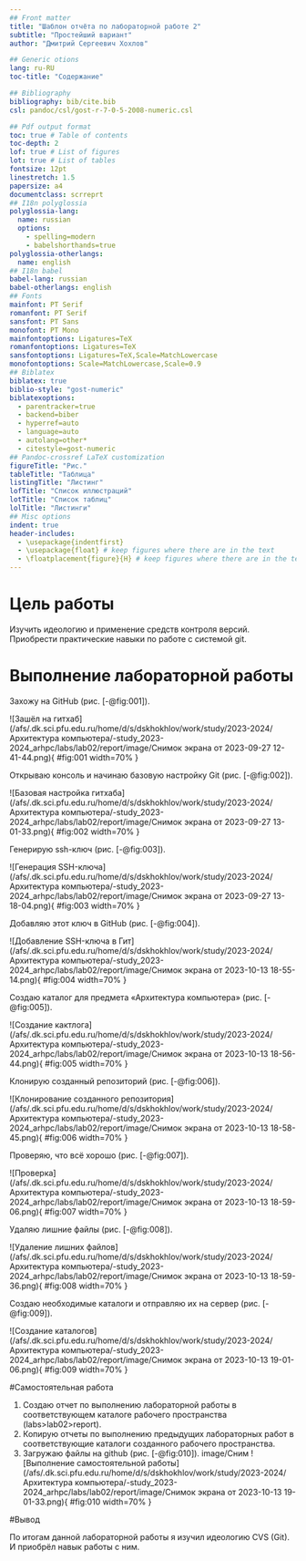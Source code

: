 ```yaml
---
## Front matter
title: "Шаблон отчёта по лабораторной работе 2"
subtitle: "Простейший вариант"
author: "Дмитрий Сергеевич Хохлов"

## Generic otions
lang: ru-RU
toc-title: "Содержание"

## Bibliography
bibliography: bib/cite.bib
csl: pandoc/csl/gost-r-7-0-5-2008-numeric.csl

## Pdf output format
toc: true # Table of contents
toc-depth: 2
lof: true # List of figures
lot: true # List of tables
fontsize: 12pt
linestretch: 1.5
papersize: a4
documentclass: scrreprt
## I18n polyglossia
polyglossia-lang:
  name: russian
  options:
	- spelling=modern
	- babelshorthands=true
polyglossia-otherlangs:
  name: english
## I18n babel
babel-lang: russian
babel-otherlangs: english
## Fonts
mainfont: PT Serif
romanfont: PT Serif
sansfont: PT Sans
monofont: PT Mono
mainfontoptions: Ligatures=TeX
romanfontoptions: Ligatures=TeX
sansfontoptions: Ligatures=TeX,Scale=MatchLowercase
monofontoptions: Scale=MatchLowercase,Scale=0.9
## Biblatex
biblatex: true
biblio-style: "gost-numeric"
biblatexoptions:
  - parentracker=true
  - backend=biber
  - hyperref=auto
  - language=auto
  - autolang=other*
  - citestyle=gost-numeric
## Pandoc-crossref LaTeX customization
figureTitle: "Рис."
tableTitle: "Таблица"
listingTitle: "Листинг"
lofTitle: "Список иллюстраций"
lotTitle: "Список таблиц"
lolTitle: "Листинги"
## Misc options
indent: true
header-includes:
  - \usepackage{indentfirst}
  - \usepackage{float} # keep figures where there are in the text
  - \floatplacement{figure}{H} # keep figures where there are in the text
---
```


# Цель работы

Изучить идеологию и применение средств контроля версий.
Приобрести практические навыки по работе с системой git. 

# Выполнение лабораторной работы

Захожу на GitHub (рис. [-@fig:001]).

![Зашёл на гитхаб](/afs/.dk.sci.pfu.edu.ru/home/d/s/dskhokhlov/work/study/2023-2024/Архитектура компьютера/-study_2023-2024_arhpc/labs/lab02/report/image/Снимок экрана от 2023-09-27 12-41-44.png){ #fig:001 width=70% }

Открываю консоль и начинаю базовую настройку Git (рис. [-@fig:002]).

![Базовая настройка гитхаба](/afs/.dk.sci.pfu.edu.ru/home/d/s/dskhokhlov/work/study/2023-2024/Архитектура компьютера/-study_2023-2024_arhpc/labs/lab02/report/image/Снимок экрана от 2023-09-27 13-01-33.png){ #fig:002 width=70% }

Генерирую ssh-ключ (рис. [-@fig:003]).

![Генерация SSH-ключа](/afs/.dk.sci.pfu.edu.ru/home/d/s/dskhokhlov/work/study/2023-2024/Архитектура компьютера/-study_2023-2024_arhpc/labs/lab02/report/image/Снимок экрана от 2023-09-27 13-18-04.png){ #fig:003 width=70% }

Добавляю этот ключ в GitHub (рис. [-@fig:004]).

![Добавление SSH-ключа в Гит](/afs/.dk.sci.pfu.edu.ru/home/d/s/dskhokhlov/work/study/2023-2024/Архитектура компьютера/-study_2023-2024_arhpc/labs/lab02/report/image/Снимок экрана от 2023-10-13 18-55-14.png){ #fig:004 width=70% }

Создаю каталог для предмета «Архитектура компьютера»  (рис. [-@fig:005]).

![Создание кактлога](/afs/.dk.sci.pfu.edu.ru/home/d/s/dskhokhlov/work/study/2023-2024/Архитектура компьютера/-study_2023-2024_arhpc/labs/lab02/report/image/Снимок экрана от 2023-10-13 18-56-44.png){ #fig:005 width=70% }

Клонирую созданный репозиторий (рис. [-@fig:006]).
 
![Клонирование созданного репозитория](/afs/.dk.sci.pfu.edu.ru/home/d/s/dskhokhlov/work/study/2023-2024/Архитектура компьютера/-study_2023-2024_arhpc/labs/lab02/report/image/Снимок экрана от 2023-10-13 18-58-45.png){ #fig:006 width=70% }

Проверяю, что всё хорошо (рис. [-@fig:007]).

![Проверка](/afs/.dk.sci.pfu.edu.ru/home/d/s/dskhokhlov/work/study/2023-2024/Архитектура компьютера/-study_2023-2024_arhpc/labs/lab02/report/image/Снимок экрана от 2023-10-13 18-59-06.png){ #fig:007 width=70% }

Удаляю лишние файлы (рис. [-@fig:008]).

![Удаление лишних файлов](/afs/.dk.sci.pfu.edu.ru/home/d/s/dskhokhlov/work/study/2023-2024/Архитектура компьютера/-study_2023-2024_arhpc/labs/lab02/report/image/Снимок экрана от 2023-10-13 18-59-36.png){ #fig:008 width=70% }

Создаю необходимые каталоги и отправляю их на сервер (рис. [-@fig:009]).

![Создание каталогов](/afs/.dk.sci.pfu.edu.ru/home/d/s/dskhokhlov/work/study/2023-2024/Архитектура компьютера/-study_2023-2024_arhpc/labs/lab02/report/image/Снимок экрана от 2023-10-13 19-01-06.png){ #fig:009 width=70% }

#Самостоятельная работа

1. Создаю отчет по выполнению лабораторной работы
в соответствующем каталоге рабочего пространства
(labs>lab02>report).
2. Копирую отчеты по выполнению предыдущих
лабораторных работ в соответствующие каталоги созданного
рабочего пространства.
3. Загружаю файлы на github (рис. [-@fig:010]).
image/Сним
![Выполнение самостоятельной работы](/afs/.dk.sci.pfu.edu.ru/home/d/s/dskhokhlov/work/study/2023-2024/Архитектура компьютера/-study_2023-2024_arhpc/labs/lab02/report/image/Снимок экрана от 2023-10-13 19-01-33.png){ #fig:010 width=70% }

#Вывод 

По итогам данной лабораторной работы я изучил идеологию
CVS (Git). И приобрёл навык работы с ним.

